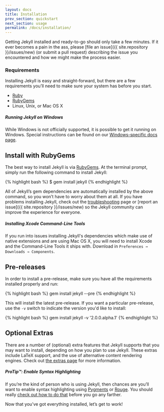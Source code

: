 ```yaml
---
layout: docs
title: Installation
prev_section: quickstart
next_section: usage
permalink: /docs/installation/
---
```


Getting Jekyll installed and ready-to-go should only take a few minutes. If it
ever becomes a pain in the ass, please [file an
issue]({{ site.repository }}/issues/new) (or submit a pull request)
describing the issue you encountered and how we might make the process easier.

### Requirements

Installing Jekyll is easy and straight-forward, but there are a few requirements
you’ll need to make sure your system has before you start.

- [Ruby](http://www.ruby-lang.org/en/downloads/)
- [RubyGems](http://rubygems.org/pages/download)
- Linux, Unix, or Mac OS X

<div class="note info">
  <h5>Running Jekyll on Windows</h5>
  <p>
    While Windows is not officially supported, it is possible to get it running
    on Windows. Special instructions can be found on our
    <a href="../windows/#installation">Windows-specific docs page</a>.
  </p>
</div>

## Install with RubyGems

The best way to install Jekyll is via
[RubyGems](http://docs.rubygems.org/read/chapter/3). At the terminal prompt,
simply run the following command to install Jekyll:

{% highlight bash %}
$ gem install jekyll
{% endhighlight %}

All of Jekyll’s gem dependencies are automatically installed by the above
command, so you won’t have to worry about them at all. If you have problems
installing Jekyll, check out the [troubleshooting](../troubleshooting/) page or
[report an issue]({{ site.repository }}/issues/new) so the Jekyll
community can improve the experience for everyone.

<div class="note info">
  <h5>Installing Xcode Command-Line Tools</h5>
  <p>
    If you run into issues installing Jekyll's dependencies which make use of
    native extensions and are using Mac OS X, you will need to install Xcode
    and the Command-Line Tools it ships with. Download in
    <code>Preferences &#8594; Downloads &#8594; Components</code>.
  </p>
</div>

## Pre-releases

In order to install a pre-release, make sure you have all the requirements
installed properly and run:

{% highlight bash %}
gem install jekyll --pre
{% endhighlight %}

This will install the latest pre-release. If you want a particular pre-release,
use the `-v` switch to indicate the version you'd like to install:

{% highlight bash %}
gem install jekyll -v '2.0.0.alpha.1'
{% endhighlight %}

## Optional Extras

There are a number of (optional) extra features that Jekyll supports that you
may want to install, depending on how you plan to use Jekyll. These extras
include LaTeX support, and the use of alternative content rendering engines.
Check out [the extras page](../extras/) for more information.

<div class="note">
  <h5>ProTip™: Enable Syntax Highlighting</h5>
  <p>
    If you’re the kind of person who is using Jekyll, then chances are you’ll
    want to enable syntax highlighting using <a href="http://pygments.org/">Pygments</a>
    or <a href="https://github.com/jayferd/rouge">Rouge</a>. You should really
    <a href="../templates/#code_snippet_highlighting">check out how to
    do that</a> before you go any farther.
  </p>
</div>

Now that you’ve got everything installed, let’s get to work!
